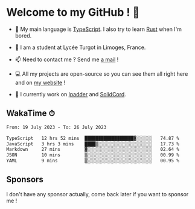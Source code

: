 # Welcome to my GitHub ! 🌃

- 🔭 My main language is [TypeScript](https://www.typescriptlang.org/). I also try to learn [Rust](https://www.rust-lang.org/) when I'm bored. 

- 🌱 I am a student at Lycée Turgot in Limoges, France.

- 📫 Need to contact me ? Send me <a href="mailto:mikkel@milescode.dev">a mail</a> !

- 💻 All my projects are open-source so you can see them all right here and on <a href="https://www.vexcited.ml">my website</a> !

- 👀 I currently work on [lpadder](https://github.com/Vexcited/lpadder) and [SolidCord](https://github.com/Vexcited/SolidCord).

## WakaTime ⏱

<!--START_SECTION:waka-->

```txt
From: 19 July 2023 - To: 26 July 2023

TypeScript   12 hrs 52 mins  ██████████████████▓░░░░░░   74.87 %
JavaScript   3 hrs 3 mins    ████▒░░░░░░░░░░░░░░░░░░░░   17.73 %
Markdown     27 mins         ▓░░░░░░░░░░░░░░░░░░░░░░░░   02.64 %
JSON         10 mins         ▒░░░░░░░░░░░░░░░░░░░░░░░░   00.99 %
YAML         9 mins          ▒░░░░░░░░░░░░░░░░░░░░░░░░   00.95 %
```

<!--END_SECTION:waka-->

## Sponsors

I don't have any sponsor actually, come back later if you want to sponsor me !
